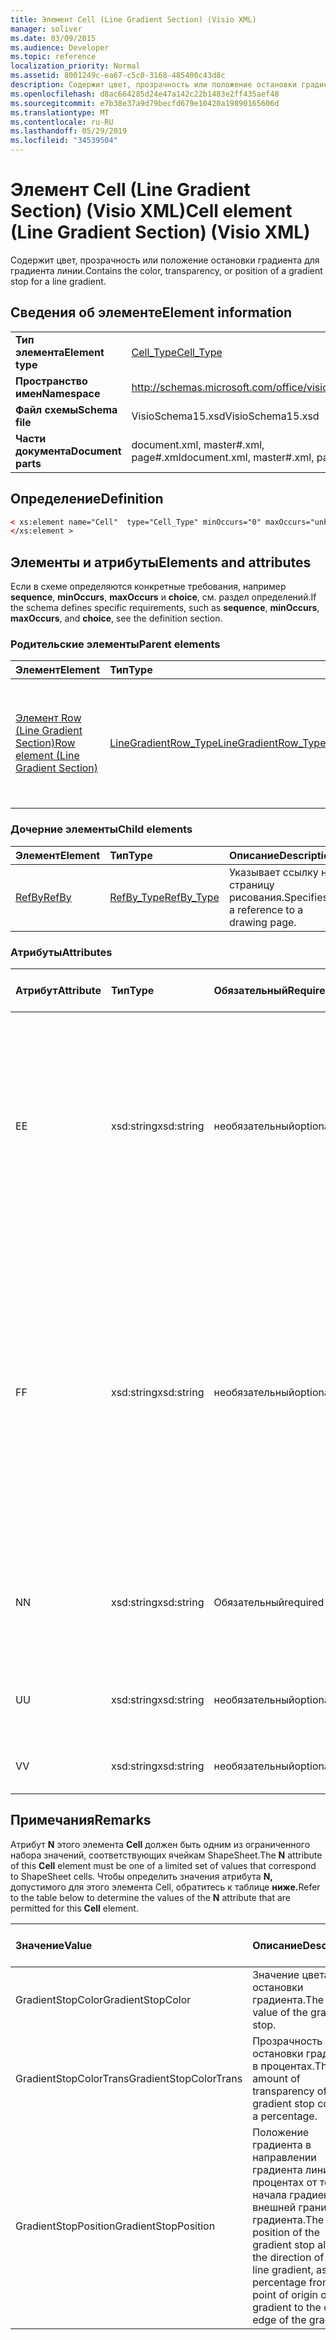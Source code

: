 ```yaml
---
title: Элемент Cell (Line Gradient Section) (Visio XML)
manager: soliver
ms.date: 03/09/2015
ms.audience: Developer
ms.topic: reference
localization_priority: Normal
ms.assetid: 8001249c-ea67-c5c0-3168-485400c43d8c
description: Содержит цвет, прозрачность или положение остановки градиента для градиента линии.
ms.openlocfilehash: d8ac664285d24e47a142c22b1483e2ff435aef48
ms.sourcegitcommit: e7b38e37a9d79becfd679e10420a19890165606d
ms.translationtype: MT
ms.contentlocale: ru-RU
ms.lasthandoff: 05/29/2019
ms.locfileid: "34539504"
---
```

# <a name="cell-element-line-gradient-section-visio-xml"></a><span data-ttu-id="bd657-103">Элемент Cell (Line Gradient Section) (Visio XML)</span><span class="sxs-lookup"><span data-stu-id="bd657-103">Cell element (Line Gradient Section) (Visio XML)</span></span>

<span data-ttu-id="bd657-104">Содержит цвет, прозрачность или положение остановки градиента для градиента линии.</span><span class="sxs-lookup"><span data-stu-id="bd657-104">Contains the color, transparency, or position of a gradient stop for a line gradient.</span></span>
  
## <a name="element-information"></a><span data-ttu-id="bd657-105">Сведения об элементе</span><span class="sxs-lookup"><span data-stu-id="bd657-105">Element information</span></span>

|||
|:-----|:-----|
|<span data-ttu-id="bd657-106">**Тип элемента**</span><span class="sxs-lookup"><span data-stu-id="bd657-106">**Element type**</span></span> <br/> |[<span data-ttu-id="bd657-107">Cell_Type</span><span class="sxs-lookup"><span data-stu-id="bd657-107">Cell_Type</span></span>](cell_type-complextypevisio-xml.md) <br/> |
|<span data-ttu-id="bd657-108">**Пространство имен**</span><span class="sxs-lookup"><span data-stu-id="bd657-108">**Namespace**</span></span> <br/> |http://schemas.microsoft.com/office/visio/2012/main  <br/> |
|<span data-ttu-id="bd657-109">**Файл схемы**</span><span class="sxs-lookup"><span data-stu-id="bd657-109">**Schema file**</span></span> <br/> |<span data-ttu-id="bd657-110">VisioSchema15.xsd</span><span class="sxs-lookup"><span data-stu-id="bd657-110">VisioSchema15.xsd</span></span>  <br/> |
|<span data-ttu-id="bd657-111">**Части документа**</span><span class="sxs-lookup"><span data-stu-id="bd657-111">**Document parts**</span></span> <br/> |<span data-ttu-id="bd657-112">document.xml, master#.xml, page#.xml</span><span class="sxs-lookup"><span data-stu-id="bd657-112">document.xml, master#.xml, page#.xml</span></span>  <br/> |
   
## <a name="definition"></a><span data-ttu-id="bd657-113">Определение</span><span class="sxs-lookup"><span data-stu-id="bd657-113">Definition</span></span>

```XML
< xs:element name="Cell"  type="Cell_Type" minOccurs="0" maxOccurs="unbounded">
</xs:element >
```

## <a name="elements-and-attributes"></a><span data-ttu-id="bd657-114">Элементы и атрибуты</span><span class="sxs-lookup"><span data-stu-id="bd657-114">Elements and attributes</span></span>

<span data-ttu-id="bd657-115">Если в схеме определяются конкретные требования, например **sequence**, **minOccurs**, **maxOccurs** и **choice**, см. раздел определений.</span><span class="sxs-lookup"><span data-stu-id="bd657-115">If the schema defines specific requirements, such as **sequence**, **minOccurs**, **maxOccurs**, and **choice**, see the definition section.</span></span> 
  
### <a name="parent-elements"></a><span data-ttu-id="bd657-116">Родительские элементы</span><span class="sxs-lookup"><span data-stu-id="bd657-116">Parent elements</span></span>

|<span data-ttu-id="bd657-117">**Элемент**</span><span class="sxs-lookup"><span data-stu-id="bd657-117">**Element**</span></span>|<span data-ttu-id="bd657-118">**Тип**</span><span class="sxs-lookup"><span data-stu-id="bd657-118">**Type**</span></span>|<span data-ttu-id="bd657-119">**Описание**</span><span class="sxs-lookup"><span data-stu-id="bd657-119">**Description**</span></span>|
|:-----|:-----|:-----|
|[<span data-ttu-id="bd657-120">Элемент Row (Line Gradient Section)</span><span class="sxs-lookup"><span data-stu-id="bd657-120">Row element (Line Gradient Section)</span></span>](row-element-line-gradient-sectionvisio-xml.md) <br/> |[<span data-ttu-id="bd657-121">LineGradientRow_Type</span><span class="sxs-lookup"><span data-stu-id="bd657-121">LineGradientRow_Type</span></span>](linegradientrow_type-complextypevisio-xml.md) <br/> |<span data-ttu-id="bd657-122">Содержит цвет, прозрачность и положение остановки градиента для градиента линии.</span><span class="sxs-lookup"><span data-stu-id="bd657-122">Contains the color, transparency, and position of a gradient stop for a line gradient.</span></span>  <br/> |
   
### <a name="child-elements"></a><span data-ttu-id="bd657-123">Дочерние элементы</span><span class="sxs-lookup"><span data-stu-id="bd657-123">Child elements</span></span>

|<span data-ttu-id="bd657-124">**Элемент**</span><span class="sxs-lookup"><span data-stu-id="bd657-124">**Element**</span></span>|<span data-ttu-id="bd657-125">**Тип**</span><span class="sxs-lookup"><span data-stu-id="bd657-125">**Type**</span></span>|<span data-ttu-id="bd657-126">**Описание**</span><span class="sxs-lookup"><span data-stu-id="bd657-126">**Description**</span></span>|
|:-----|:-----|:-----|
|[<span data-ttu-id="bd657-127">RefBy</span><span class="sxs-lookup"><span data-stu-id="bd657-127">RefBy</span></span>](refby-element-cell_type-complextypevisio-xml.md) <br/> |[<span data-ttu-id="bd657-128">RefBy_Type</span><span class="sxs-lookup"><span data-stu-id="bd657-128">RefBy_Type</span></span>](refby_type-complextypevisio-xml.md) <br/> |<span data-ttu-id="bd657-129">Указывает ссылку на страницу рисования.</span><span class="sxs-lookup"><span data-stu-id="bd657-129">Specifies a reference to a drawing page.</span></span>  <br/> |
   
### <a name="attributes"></a><span data-ttu-id="bd657-130">Атрибуты</span><span class="sxs-lookup"><span data-stu-id="bd657-130">Attributes</span></span>

|<span data-ttu-id="bd657-131">**Атрибут**</span><span class="sxs-lookup"><span data-stu-id="bd657-131">**Attribute**</span></span>|<span data-ttu-id="bd657-132">**Тип**</span><span class="sxs-lookup"><span data-stu-id="bd657-132">**Type**</span></span>|<span data-ttu-id="bd657-133">**Обязательный**</span><span class="sxs-lookup"><span data-stu-id="bd657-133">**Required**</span></span>|<span data-ttu-id="bd657-134">**Описание**</span><span class="sxs-lookup"><span data-stu-id="bd657-134">**Description**</span></span>|<span data-ttu-id="bd657-135">**Возможные значения**</span><span class="sxs-lookup"><span data-stu-id="bd657-135">**Possible values**</span></span>|
|:-----|:-----|:-----|:-----|:-----|
|<span data-ttu-id="bd657-136">E</span><span class="sxs-lookup"><span data-stu-id="bd657-136">E</span></span>  <br/> |<span data-ttu-id="bd657-137">xsd:string</span><span class="sxs-lookup"><span data-stu-id="bd657-137">xsd:string</span></span>  <br/> |<span data-ttu-id="bd657-138">необязательный</span><span class="sxs-lookup"><span data-stu-id="bd657-138">optional</span></span>  <br/> |<span data-ttu-id="bd657-139">Указывает, что формула оценивается как ошибка.</span><span class="sxs-lookup"><span data-stu-id="bd657-139">Indicates that the formula evaluates to an error.</span></span> <span data-ttu-id="bd657-140">Значение E **—** текущее значение (строка сообщения об ошибке); Значение атрибута **V** является последним допустимым значением.</span><span class="sxs-lookup"><span data-stu-id="bd657-140">The value of **E** is the current value (an error message string); the value of the **V** attribute is the last valid value.</span></span>  <br/> |<span data-ttu-id="bd657-141">Строка сообщения об ошибке.</span><span class="sxs-lookup"><span data-stu-id="bd657-141">An error message string.</span></span>  <br/> |
|<span data-ttu-id="bd657-142">F</span><span class="sxs-lookup"><span data-stu-id="bd657-142">F</span></span>  <br/> |<span data-ttu-id="bd657-143">xsd:string</span><span class="sxs-lookup"><span data-stu-id="bd657-143">xsd:string</span></span>  <br/> |<span data-ttu-id="bd657-144">необязательный</span><span class="sxs-lookup"><span data-stu-id="bd657-144">optional</span></span>  <br/> | <span data-ttu-id="bd657-145">Представляет формулу элемента.</span><span class="sxs-lookup"><span data-stu-id="bd657-145">Represents the element's formula.</span></span> <span data-ttu-id="bd657-146">Этот атрибут может содержать одну из следующих строк:</span><span class="sxs-lookup"><span data-stu-id="bd657-146">This attribute can contain one of the following strings:</span></span>  <br/>  <span data-ttu-id="bd657-147">'(some formula)', если формула существует локально</span><span class="sxs-lookup"><span data-stu-id="bd657-147">'(some formula)' if the formula exists locally</span></span>  <br/>  <span data-ttu-id="bd657-148">`No Formula` если формула удалена или заблокирована локально</span><span class="sxs-lookup"><span data-stu-id="bd657-148">`No Formula` if the formula is locally deleted or blocked</span></span>  <br/>  <span data-ttu-id="bd657-149">`Inh` если формула унаследована.</span><span class="sxs-lookup"><span data-stu-id="bd657-149">`Inh` if the formula is inherited.</span></span>  <br/> |<span data-ttu-id="bd657-150">Формула.</span><span class="sxs-lookup"><span data-stu-id="bd657-150">A formula.</span></span>  <br/> |
|<span data-ttu-id="bd657-151">N</span><span class="sxs-lookup"><span data-stu-id="bd657-151">N</span></span>  <br/> |<span data-ttu-id="bd657-152">xsd:string</span><span class="sxs-lookup"><span data-stu-id="bd657-152">xsd:string</span></span>  <br/> |<span data-ttu-id="bd657-153">Обязательный</span><span class="sxs-lookup"><span data-stu-id="bd657-153">required</span></span>  <br/> |<span data-ttu-id="bd657-154">Представляет имя ячейки ShapeSheet.</span><span class="sxs-lookup"><span data-stu-id="bd657-154">Represents the name of the ShapeSheet cell.</span></span>  <br/> |<span data-ttu-id="bd657-155">Имя ячейки ShapeSheet.</span><span class="sxs-lookup"><span data-stu-id="bd657-155">The name of the ShapeSheet cell.</span></span>  <br/> <span data-ttu-id="bd657-156">См. раздел "Замечания" ниже.</span><span class="sxs-lookup"><span data-stu-id="bd657-156">See the Remarks section below.</span></span>  <br/> |
|<span data-ttu-id="bd657-157">U</span><span class="sxs-lookup"><span data-stu-id="bd657-157">U</span></span>  <br/> |<span data-ttu-id="bd657-158">xsd:string</span><span class="sxs-lookup"><span data-stu-id="bd657-158">xsd:string</span></span>  <br/> |<span data-ttu-id="bd657-159">необязательный</span><span class="sxs-lookup"><span data-stu-id="bd657-159">optional</span></span>  <br/> |<span data-ttu-id="bd657-160">Представляет единицу измерения, значение по умолчанию — DL.</span><span class="sxs-lookup"><span data-stu-id="bd657-160">Represents a unit of measure The default is DL.</span></span>  <br/> |<span data-ttu-id="bd657-161">Единицы ячейки.</span><span class="sxs-lookup"><span data-stu-id="bd657-161">The units of the cell.</span></span>  <br/> |
|<span data-ttu-id="bd657-162">V</span><span class="sxs-lookup"><span data-stu-id="bd657-162">V</span></span>  <br/> |<span data-ttu-id="bd657-163">xsd:string</span><span class="sxs-lookup"><span data-stu-id="bd657-163">xsd:string</span></span>  <br/> |<span data-ttu-id="bd657-164">необязательный</span><span class="sxs-lookup"><span data-stu-id="bd657-164">optional</span></span>  <br/> |<span data-ttu-id="bd657-165">Представляет значение ячейки.</span><span class="sxs-lookup"><span data-stu-id="bd657-165">Represents the value of the cell.</span></span>  <br/> |<span data-ttu-id="bd657-166">Значение ячейки ShapeSheet.</span><span class="sxs-lookup"><span data-stu-id="bd657-166">The value of the ShapeSheet cell.</span></span>  <br/> |
   
## <a name="remarks"></a><span data-ttu-id="bd657-167">Примечания</span><span class="sxs-lookup"><span data-stu-id="bd657-167">Remarks</span></span>

<span data-ttu-id="bd657-168">Атрибут **N** этого элемента **Cell** должен быть одним из ограниченного набора значений, соответствующих ячейкам ShapeSheet.</span><span class="sxs-lookup"><span data-stu-id="bd657-168">The **N** attribute of this **Cell** element must be one of a limited set of values that correspond to ShapeSheet cells.</span></span> <span data-ttu-id="bd657-169">Чтобы определить значения атрибута **N,** допустимого для этого элемента Cell, обратитесь к таблице **ниже.**</span><span class="sxs-lookup"><span data-stu-id="bd657-169">Refer to the table below to determine the values of the **N** attribute that are permitted for this **Cell** element.</span></span> 
  
|<span data-ttu-id="bd657-170">**Значение**</span><span class="sxs-lookup"><span data-stu-id="bd657-170">**Value**</span></span>|<span data-ttu-id="bd657-171">**Описание**</span><span class="sxs-lookup"><span data-stu-id="bd657-171">**Description**</span></span>|<span data-ttu-id="bd657-172">**Дополнительные сведения**</span><span class="sxs-lookup"><span data-stu-id="bd657-172">**More information**</span></span>|
|:-----|:-----|:-----|
|<span data-ttu-id="bd657-173">GradientStopColor</span><span class="sxs-lookup"><span data-stu-id="bd657-173">GradientStopColor</span></span>  <br/> |<span data-ttu-id="bd657-174">Значение цвета остановки градиента.</span><span class="sxs-lookup"><span data-stu-id="bd657-174">The color value of the gradient stop.</span></span>  <br/> |[<span data-ttu-id="bd657-175">Gradient Stop Row (Line Gradient Section)</span><span class="sxs-lookup"><span data-stu-id="bd657-175">Gradient Stop Row (Line Gradient Section)</span></span>](gradient-stop-row-line-gradient-section.md) <br/> |
|<span data-ttu-id="bd657-176">GradientStopColorTrans</span><span class="sxs-lookup"><span data-stu-id="bd657-176">GradientStopColorTrans</span></span>  <br/> |<span data-ttu-id="bd657-177">Прозрачность цвета остановки градиента в процентах.</span><span class="sxs-lookup"><span data-stu-id="bd657-177">The amount of transparency of the gradient stop color, as a percentage.</span></span>  <br/> |[<span data-ttu-id="bd657-178">Gradient Stop Row (Line Gradient Section)</span><span class="sxs-lookup"><span data-stu-id="bd657-178">Gradient Stop Row (Line Gradient Section)</span></span>](gradient-stop-row-line-gradient-section.md) <br/> |
|<span data-ttu-id="bd657-179">GradientStopPosition</span><span class="sxs-lookup"><span data-stu-id="bd657-179">GradientStopPosition</span></span>  <br/> |<span data-ttu-id="bd657-180">Положение градиента в направлении градиента линии в процентах от точки начала градиента до внешней границы градиента.</span><span class="sxs-lookup"><span data-stu-id="bd657-180">The position of the gradient stop along the direction of the line gradient, as a percentage from the point of origin of the gradient to the outer edge of the gradient.</span></span>  <br/> |[<span data-ttu-id="bd657-181">Gradient Stop Row (Line Gradient Section)</span><span class="sxs-lookup"><span data-stu-id="bd657-181">Gradient Stop Row (Line Gradient Section)</span></span>](gradient-stop-row-line-gradient-section.md) <br/> |
   

